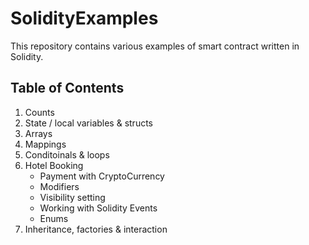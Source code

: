 # SolidityExamples

This repository contains various examples of smart contract written in Solidity.

## Table of Contents

1. Counts
2. State / local variables & structs
3. Arrays
4. Mappings
5. Conditoinals & loops
6. Hotel Booking
   - Payment with CryptoCurrency
   - Modifiers
   - Visibility setting
   - Working with Solidity Events
   - Enums
7. Inheritance, factories & interaction
